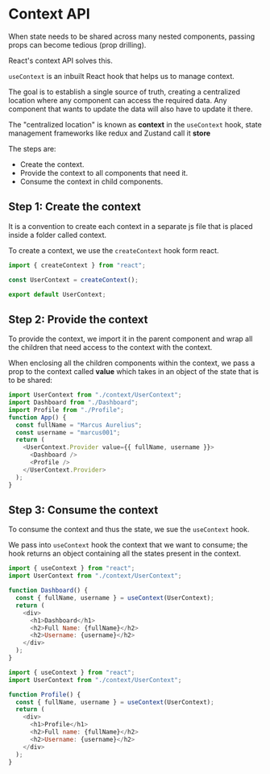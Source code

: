 # Context API

When state needs to be shared across many nested components, passing props can become tedious (prop drilling).

React's context API solves this.

`useContext` is an inbuilt React hook that helps us to manage context.

The goal is to establish a single source of truth, creating a centralized location where any component can access the
required data. Any component that wants to update the data will also have to update it there.

The "centralized location" is known as **context** in the `useContext` hook, state management frameworks like redux
and Zustand call it **store**

The steps are:
- Create the context.
- Provide the context to all components that need it.
- Consume the context in child components.

## Step 1: Create the context
It is a convention to create each context in a separate js file that is placed inside a folder called context.

To create a context, we use the `createContext` hook form react.

```JavaScript
import { createContext } from "react";

const UserContext = createContext();

export default UserContext;
```


## Step 2: Provide the context
To provide the context, we import it in the parent component and wrap all the children that need access to the 
context with the context.

When enclosing all the children components within the context, we pass a prop to the context called **value** which
takes in an object of the state that is to be shared:

```JavaScript
import UserContext from "./context/UserContext";
import Dashboard from "./Dashboard";
import Profile from "./Profile";
function App() {
  const fullName = "Marcus Aurelius";
  const username = "marcus001";
  return (
    <UserContext.Provider value={{ fullName, username }}>
      <Dashboard />
      <Profile />
    </UserContext.Provider>
  );
}
```

## Step 3: Consume the context
To consume the context and thus the state, we sue the `useContext` hook.

We pass into `useContext` hook the context that we want to consume; the hook returns an object containing
all the states present in the context.
```JavaScript
import { useContext } from "react";
import UserContext from "./context/UserContext";

function Dashboard() {
  const { fullName, username } = useContext(UserContext);
  return (
    <div>
      <h1>Dashboard</h1>
      <h2>Full Name: {fullName}</h2>
      <h2>Username: {username}</h2>
    </div>
  );
}
```

```JavaScript
import { useContext } from "react";
import UserContext from "./context/UserContext";

function Profile() {
  const { fullName, username } = useContext(UserContext);
  return (
    <div>
      <h1>Profile</h1>
      <h2>Full name: {fullName}</h2>
      <h2>Username: {username}</h2>
    </div>
  );
}
```